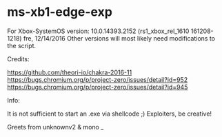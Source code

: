 # ms-xb1-edge-exp

For Xbox-SystemOS version: 10.0.14393.2152 (rs1_xbox_rel_1610 161208-1218) fre, 12/14/2016
Other versions will most likely need modifications to the script. 

Credits:

https://github.com/theori-io/chakra-2016-11
https://bugs.chromium.org/p/project-zero/issues/detail?id=952
https://bugs.chromium.org/p/project-zero/issues/detail?id=945

Info:

It is not sufficient to start an .exe via shellcode ;)
Exploiters, be creative!

Greets from unknownv2 & mono _
